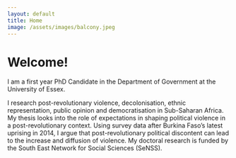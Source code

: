 ```yaml
---
layout: default
title: Home
image: /assets/images/balcony.jpeg
---
```


<!--figure>
  <img src="/assets/images/balcony.jpeg"
  class="background">
</figure-->

# Welcome!

I am a first year PhD Candidate in the Department of Government at the University of Essex. 

<!--figure>
  <img src="/assets/images/samfav.jpeg" class="profile">
</figure-->

I research post-revolutionary violence, decolonisation, ethnic representation, public opinion and democratisation in Sub-Saharan Africa. My thesis looks into the role of expectations in shaping political violence in a post-revolutionary context. Using survey data after Burkina Faso’s latest uprising in 2014, I argue that post-revolutionary political discontent can lead to the increase and diffusion of violence. My doctoral research is funded by the South East Network for Social Sciences (SeNSS).

